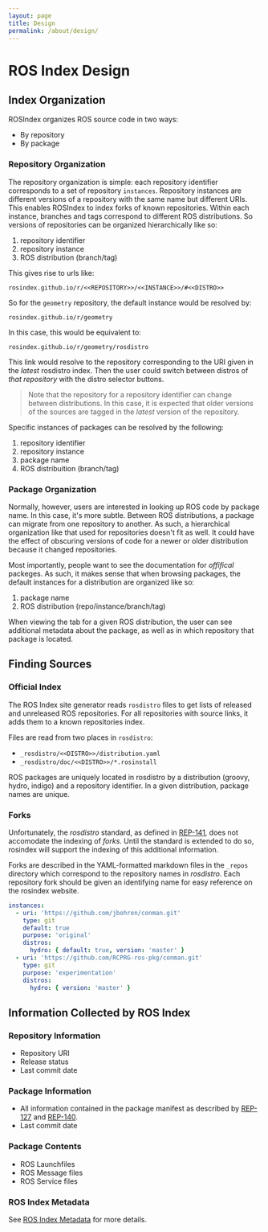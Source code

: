 ```yaml
---
layout: page
title: Design
permalink: /about/design/
---
```


# ROS Index Design

## Index Organization

ROSIndex organizes ROS source code in two ways:

 * By repository
 * By package

### Repository Organization

The repository organization is simple: each repository identifier corresponds
to a set of repository `instances`. Repository instances are different versions
of a repository with the same name but different URIs. This enables ROSIndex
to index forks of known repositories. Within each instance, branches and tags
correspond to different ROS distributions. So versions of repositories can be
organized hierarchically like so:

 1. repository identifier
 2. repository instance
 3. ROS distribution (branch/tag)

This gives rise to urls like:

```
rosindex.github.io/r/<<REPOSITORY>>/<<INSTANCE>>/#<<DISTRO>>
```

So for the ``geometry`` repository, the default instance would be resolved by:

```
rosindex.github.io/r/geometry
```

In this case, this would be equivalent to:

```
rosindex.github.io/r/geometry/rosdistro
```

This link would resolve to the repository corresponding to the URI given in the
*latest* rosdistro index. Then the user could switch between distros of *that
repository* with the distro selector buttons.

> Note that the repository for a repository identifier can change between
> distributions. In this case, it is expected that older versions of the sources
> are tagged in the *latest* version of the repository.

Specific instances of packages can be resolved by the following:

 1. repository identifier
 2. repository instance
 3. package name
 4. ROS distribuition (branch/tag)

### Package Organization

Normally, however, users are interested in looking up ROS code by package name.
In this case, it's more subtle. Between ROS distributions, a package can migrate
from one repository to another. As such, a hierarchical organization like that
used for repositories doesn't fit as well. It could have the effect of obscuring
versions of code for a newer or older distribution because it changed
repositories.

Most importantly, people want to see the documentation for *offifical* packeges.
As such, it makes sense that when browsing packages, the default instances for a
distribution are organized like so:

 1. package name
 2. ROS distribution (repo/instance/branch/tag)

When viewing the tab for a given ROS distribution, the user can see additional
metadata about the package, as well as in which repository that package is
located.

## Finding Sources

### Official Index

The ROS Index site generator reads `rosdistro` files to get lists of released
and unreleased ROS repositories. For all repositories with source links, it
adds them to a known repositories index. 

Files are read from two places in `rosdistro`:

 * `_rosdistro/<<DISTRO>>/distribution.yaml`
 * `_rosdistro/doc/<<DISTRO>>/*.rosinstall`

ROS packages are uniquely located in rosdistro by a distribution (groovy,
hydro, indigo) and a repository identifier. In a given distribution, package
names are unique.

### Forks

Unfortunately, the *rosdistro* standard, as defined in
[REP-141](http://ros.org/reps/rep-0141.html), does not accomodate the indexing
of *forks*. Until the standard is extended to do so, rosindex will support the
indexing of this additional information.

Forks are described in the YAML-formatted markdown files in the `_repos`
directory which correspond to the repository names in *rosdistro*. Each
repository fork should be given an identifying name for easy reference on the
rosindex website.

```yaml
instances:
  - uri: 'https://github.com/jbohren/conman.git'
    type: git
    default: true
    purpose: 'original'
    distros:
      hydro: { default: true, version: 'master' }
  - uri: 'https://github.com/RCPRG-ros-pkg/conman.git'
    type: git
    purpose: 'experimentation'
    distros:
      hydro: { version: 'master' }
```

## Information Collected by ROS Index

### Repository Information

* Repository URI
* Release status
* Last commit date

### Package Information

* All information contained in the package manifest as described by
  [REP-127](http://www.ros.org/reps/rep-0127.html) and
  [REP-140](http://www.ros.org/reps/rep-0140.html).
* Last commit date

### Package Contents

* ROS Launchfiles
* ROS Message files
* ROS Service files

### ROS Index Metadata

See [ROS Index Metadata](/contribute/metadata) for more details.
